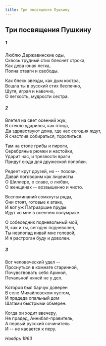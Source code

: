 ```yaml
---
title: Три посвящения Пушкину
---
```

## Три посвящения Пушкину

##### 1

Люблю Державинские оды,\
Сквозь трудный стих блеснет строка,\
Как дева юная легка,\
Полна отваги и свободы.

Как блеск звезды, как дым костра,\
Вошла ты в русский стих беспечно,\
Шутя, играя и навечно,\
О легкость, мудрости сестра.

##### 2

Влетел на свет осенний жук,\
В стекло ударился, как птица,\
Да здравствуют дома, где нас сегодня ждут,\
Я счастлив собираться, торопиться.

Там на столе грибы и пироги,\
Серебряные рюмки и настойки,\
Ударит час, и трезвости враги\
Придут сюда для дружеской попойки.

Редеет круг друзей, но -- позови,\
Давай поговорим как лицеисты\
О Шиллере, о славе, о любви,\
О женщинах -- возвышенно и чисто.

Воспоминаний сомкнуты ряды,\
Они стоят, готовые к атаке,\
И вот уж Патриаршие пруды\
Идут ко мне в осеннем полумраке.

О собеседник подневольный мой,\
Я, как и ты, сегодня подневолен,\
Ты невпопад кивай мне головой,\
И я растроган буду и доволен.

##### 3

Вот человеческий удел --\
Проснуться в комнате старинной,\
Почувствовать себя Ариной,\
Печальной няней не у дел.

Которой был барчук доверен\
В селе Михайловском пустом,\
И прадеда опальный дом\
Шагами быстрыми обмерен.

Когда он ходит ввечеру,\
Не прадед, Аннибал-правитель,\
А первый русский сочинитель\
И -- не касается к перу.

*Ноябрь 1963*